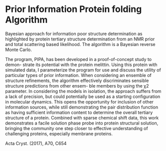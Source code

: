 # Prior Information Protein folding Algorithm
Bayesian approach for information poor structure determination as highlighted by protein tertiary structure determination from an NMR prior and total scattering based likelihood. The algorithm is a Bayesian reverse Monte Carlo. 

The program, PIPA, has been developed in a proof-of-concept study to demon- strate its potential with the protein melittin. Using this protein with simulated data, I parameterize the program for use and discuss the utility of particular types of prior information. When considering an ensemble of structure refinements, the algorithm effectively discriminates sensible structure predictions from other ensem- ble members by using the χ2 parameter. In considering the models in isolation, the approach suffers from a lack of precision, but could potentially be used as a starting configuration in molecular dynamics. This opens the opportunity for inclusion of other information sources, while still demonstrating the pair distribution function as having sufficient information content to determine the overall tertiary structure of a protein. Combined with sparse chemical shift data, this work demonstrates a facile solution phase probe into protein structural solution, bringing the community one step closer to effective understanding of challenging proteins, especially membrane proteins. 

Acta Cryst. (2017), A70, C654
